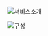 
![서비스소개](https://user-images.githubusercontent.com/37101427/90983646-9c6fe000-e5aa-11ea-8f6c-fc0966a48925.png)

![구성](https://user-images.githubusercontent.com/37101427/90983687-f2448800-e5aa-11ea-98f9-bf0c87150a51.png)

